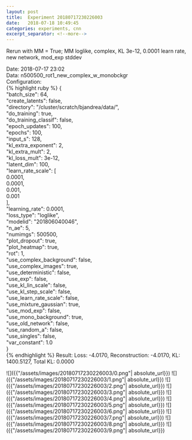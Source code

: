 ```yaml
---
layout: post
title:  Experiment 20180717230226003
date:   2018-07-18 10:49:45
categories: experiments, cnn
excerpt_separator: <!--more-->
---
```

Rerun with MM = True; MM loglike, complex, KL 3e-12, 0.0001 learn rate, new network, mod_exp stddev  

 <!--more-->
Date: 2018-07-17 23:02  
Data: n500500_rot1_new_complex_w_monobckgr  
Configuration:   
{% highlight ruby %}
{  
    "batch_size": 64,   
    "create_latents": false,   
    "directory": "/cluster/scratch/bjandrea/data/",   
    "do_training": true,   
    "do_training_classif": false,   
    "epoch_updates": 100,   
    "epochs": 100,   
    "input_s": 128,   
    "kl_extra_exponent": 2,   
    "kl_extra_mult": 2,   
    "kl_loss_mult": 3e-12,   
    "latent_dim": 100,   
    "learn_rate_scale": [  
        0.0001,   
        0.0001,   
        0.001,   
        0.001  
    ],   
    "learning_rate": 0.0001,   
    "loss_type": "loglike",   
    "modelid": "201806040046",   
    "n_ae": 5,   
    "numimgs": 500500,   
    "plot_dropout": true,   
    "plot_heatmap": true,   
    "rot": 1,   
    "use_complex_background": false,   
    "use_complex_images": true,   
    "use_deterministic": false,   
    "use_exp": false,   
    "use_kl_lin_scale": false,   
    "use_kl_step_scale": false,   
    "use_learn_rate_scale": false,   
    "use_mixture_gaussian": true,   
    "use_mod_exp": false,   
    "use_mono_background": true,   
    "use_old_network": false,   
    "use_random_a": false,   
    "use_singles": false,   
    "var_constant": 1.0  
}  
{% endhighlight %}
Result: Loss: -4.0170, Reconstruction: -4.0170, KL: 1400.5127, Total KL: 0.0000  

![]({{"/assets/images/20180717230226003/0.png"| absolute_url}})
![]({{"/assets/images/20180717230226003/1.png"| absolute_url}})
![]({{"/assets/images/20180717230226003/2.png"| absolute_url}})
![]({{"/assets/images/20180717230226003/3.png"| absolute_url}})
![]({{"/assets/images/20180717230226003/4.png"| absolute_url}})
![]({{"/assets/images/20180717230226003/5.png"| absolute_url}})
![]({{"/assets/images/20180717230226003/6.png"| absolute_url}})
![]({{"/assets/images/20180717230226003/7.png"| absolute_url}})
![]({{"/assets/images/20180717230226003/8.png"| absolute_url}})
![]({{"/assets/images/20180717230226003/9.png"| absolute_url}})
